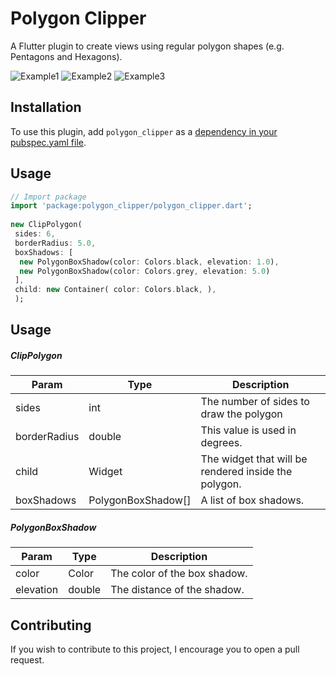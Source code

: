
# Polygon Clipper  
  
A Flutter plugin to create views using regular polygon shapes (e.g. Pentagons and Hexagons).  
  
![Example1](https://raw.githubusercontent.com/leonardocaldas/flutter-polygon-clipper/assets/imgs/screenshot1.png)
![Example2](https://raw.githubusercontent.com/leonardocaldas/flutter-polygon-clipper/assets/imgs/screenshot2.png)
![Example3](https://raw.githubusercontent.com/leonardocaldas/flutter-polygon-clipper/assets/imgs/screenshot3.png)
  
## Installation  
To use this plugin, add `polygon_clipper` as a [dependency in your pubspec.yaml file](https://flutter.io/platform-plugins/).  
  
## Usage  
  
``` dart  
// Import package  
import 'package:polygon_clipper/polygon_clipper.dart';  
  
new ClipPolygon(  
 sides: 6, 
 borderRadius: 5.0, 
 boxShadows: [  
  new PolygonBoxShadow(color: Colors.black, elevation: 1.0),
  new PolygonBoxShadow(color: Colors.grey, elevation: 5.0)
 ],
 child: new Container( color: Colors.black, ),
 );
```  
  
## Usage  

##### ClipPolygon
| Param | Type | Description |
 |---|---|---|  
| sides | int | The number of sides to draw the polygon |
| borderRadius | double | This value is used in degrees.
| child | Widget | The widget that will be rendered inside the polygon.
| boxShadows | PolygonBoxShadow[] |A list of box shadows.

##### PolygonBoxShadow

| Param | Type | Description |
 |---|---|---|  
| color | Color | The color of the box shadow.
| elevation | double | The distance of the shadow.

## Contributing

If you wish to contribute to this project, I encourage you to open a pull request.